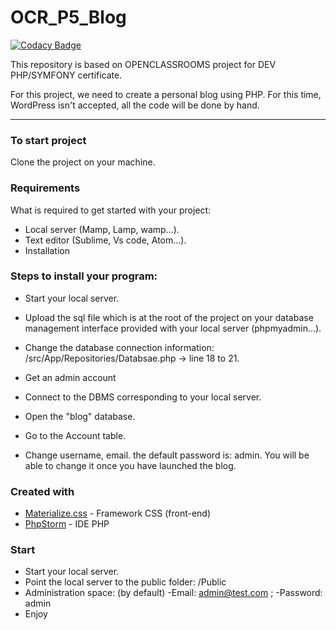 # OCR_P5_Blog

[![Codacy Badge](https://api.codacy.com/project/badge/Grade/dddb33f99c7446ae848ca60e08ca964d)](https://app.codacy.com/gh/Warhog76/OCR_P5_Blog?utm_source=github.com&utm_medium=referral&utm_content=Warhog76/OCR_P5_Blog&utm_campaign=Badge_Grade_Settings)

This repository is based on OPENCLASSROOMS project for DEV PHP/SYMFONY certificate.

For this project, we need to create a personal blog using PHP.
For this time, WordPress isn't accepted, all the code will be done by hand.

----------------------------------------------------------

### To start project

Clone the project on your machine.

### Requirements

What is required to get started with your project:

- Local server (Mamp, Lamp, wamp...).
- Text editor (Sublime, Vs code, Atom...).
- Installation

### Steps to install your program:

- Start your local server.
- Upload the sql file which is at the root of the project on your database management interface provided with your local server (phpmyadmin...).
- Change the database connection information: /src/App/Repositories/Databsae.php -> line 18 to 21.
- Get an admin account


- Connect to the DBMS corresponding to your local server.
- Open the "blog" database.
- Go to the Account table.
- Change username, email. the default password is: admin. You will be able to change it once you have launched the blog.


### Created with

* [Materialize.css](http://materializecss.com) - Framework CSS (front-end)
* [PhpStorm](https://www.jetbrains.com/fr-fr/phpstorm/) - IDE PHP

### Start

- Start your local server.
- Point the local server to the public folder: /Public
- Administration space: (by default) -Email: admin@test.com ; -Password: admin
- Enjoy


